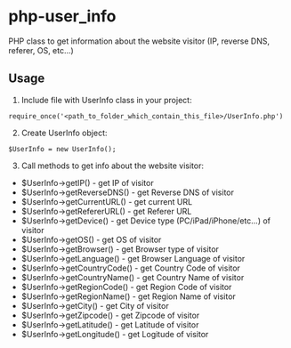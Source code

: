 php-user_info
=============

PHP class to get information about the website visitor (IP, reverse DNS, referer, OS, etc...)

Usage
-----

1) Include file with UserInfo class in your project:

```
require_once('<path_to_folder_which_contain_this_file>/UserInfo.php')
```

2) Create UserInfo object:

```
$UserInfo = new UserInfo();
```

3) Call methods to get info about the website visitor:

* $UserInfo->getIP() - get IP of visitor
* $UserInfo->getReverseDNS() - get Reverse DNS of visitor
* $UserInfo->getCurrentURL() - get current URL
* $UserInfo->getRefererURL() - get Referer URL
* $UserInfo->getDevice() - get Device type (PC/iPad/iPhone/etc...) of visitor
* $UserInfo->getOS() - get OS of visitor
* $UserInfo->getBrowser() - get Browser type of visitor
* $UserInfo->getLanguage() - get Browser Language of visitor
* $UserInfo->getCountryCode() - get Country Code of visitor
* $UserInfo->getCountryName() - get Country Name of visitor
* $UserInfo->getRegionCode() - get Region Code of visitor
* $UserInfo->getRegionName() - get Region Name of visitor
* $UserInfo->getCity() - get City of visitor
* $UserInfo->getZipcode() - get Zipcode of visitor
* $UserInfo->getLatitude() - get Latitude of visitor
* $UserInfo->getLongitude() - get Logitude of visitor

